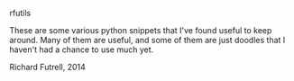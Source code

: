 rfutils

These are some various python snippets that I've found useful to keep
around. Many of them are useful, and some of them are just doodles 
that I haven't had a chance to use much yet.

Richard Futrell, 2014
